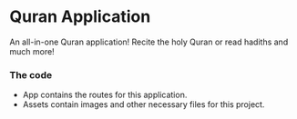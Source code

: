 # Quran Application
An all-in-one Quran application! Recite the holy Quran or read hadiths and much more! 
### The code

-   App contains the routes for this application.
-   Assets contain images and other necessary files for this project.

